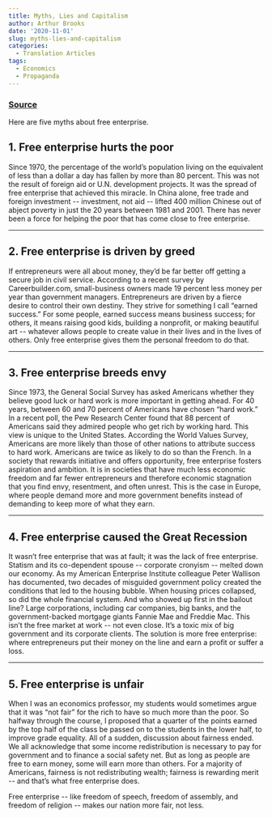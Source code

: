 ```yaml
---
title: Myths, Lies and Capitalism
author: Arthur Brooks
date: '2020-11-01'
slug: myths-lies-and-capitalism
categories:
  - Translation Articles
tags:
  - Economics
  - Propaganda
---
```


### [Source](https://www.youtube.com/watch?v=7_7Jv2oh9s4)

Here are five myths about free enterprise.

## 1. Free enterprise hurts the poor

Since 1970, the percentage of the world’s population living on the equivalent of less
than a dollar a day has fallen by more than 80 percent. This was not the result of foreign aid or U.N. development projects. It was the spread of free enterprise that achieved this miracle. In China alone, free trade and foreign investment -- investment, not aid -- lifted 400 million Chinese out of abject poverty in just the 20 years between 1981 and 2001. There has never been a force for helping the poor that has come close to free enterprise.

---


## 2. Free enterprise is driven by greed

If entrepreneurs were all about money, they’d be far better off getting a secure job in civil service.
According to a recent survey by Careerbuilder.com, small-business owners made 19 percent less money per year than government managers. Entrepreneurs are driven by a fierce desire to control their own destiny.
They strive for something I call “earned success.” For some people, earned success means business success; for others, it means raising good kids, building a nonprofit, or making beautiful art -- whatever allows people to create value in their lives and in the lives of others. Only free enterprise gives them the personal freedom to do that.

---

## 3. Free enterprise breeds envy

Since 1973, the General Social Survey has asked Americans whether they believe good luck or hard work is more important in getting ahead. For 40 years, between 60 and 70 percent of Americans have chosen “hard work.” In a recent poll, the Pew Research Center found that 88 percent of Americans said they admired people who get rich by working hard. This view is unique to the United States. According the World Values Survey, Americans are more likely than those of other nations to attribute success to hard work. Americans are twice as likely to do so than the French. In a society that rewards initiative and offers opportunity, free enterprise fosters aspiration and ambition. It is in societies that have much less economic freedom and far fewer entrepreneurs and therefore economic stagnation that you find envy, resentment, and often unrest. This is the case in Europe, where people demand more and more government benefits instead of demanding to keep more of what they earn.

---



## 4. Free enterprise caused the Great Recession

It wasn’t free enterprise that was at fault; it was the lack of free enterprise. Statism and its co-dependent spouse -- corporate cronyism -- melted down our economy. As my American Enterprise Institute colleague Peter Wallison has documented, two decades of misguided government policy created the conditions that led to the housing bubble. When housing prices collapsed, so did the whole financial system. And who showed up first in the bailout line? Large corporations, including car companies, big banks, and the government-backed mortgage giants Fannie Mae
and Freddie Mac. This isn’t the free market at work -- not even close. It’s a toxic mix of big government and its corporate clients. The solution is more free enterprise: where entrepreneurs put their money on the line and earn a profit or suffer a loss.

---


## 5. Free enterprise is unfair

When I was an economics professor, my students would sometimes argue that it was “not fair” for the rich to have so much more than the poor. So halfway through the course, I proposed that a quarter of the points earned by the top half of the class be passed on to the students in the lower half, to improve grade equality. All of a sudden, discussion about fairness ended. We all acknowledge that some income redistribution is necessary to pay for government and to finance a social safety net. But as long as people are free to earn money, some will earn more than others. For a majority of Americans, fairness is not redistributing wealth; fairness is rewarding merit -- and that’s what free enterprise does.

Free enterprise -- like freedom of speech, freedom of assembly, and freedom of religion -- makes our nation more fair, not less.